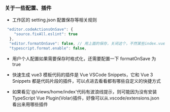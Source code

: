 ### 关于一些配置、插件

- 工作区的 setting.json 配置保存等相关规则

```js
 "editor.codeActionsOnSave": {
    "source.fixAll.eslint": true
  },
  "editor.formatOnSave": false, // 用上面的保存，关闭这个，不然某些index.vue还是4个空格报错
  "typescript.format.enable": false,
```

- 用户个人配置如果需要保存时格式化，还需要配置一下 formatOnSave 为 true

- 快速生成 vue3 模板代码的插件是 Vue VSCode Snippets，它和 Vue 3 Snippets 都是代码片段的插件，可以点进去看看都有哪些自定义的快捷方式

- 如果看见'@/views/home/index'代码有波浪线提示，则可能因为没有安装 TypeScript Vue Plugin(Volar)插件，好像可以从.vscode/extensions.json 看出来用哪些插件
